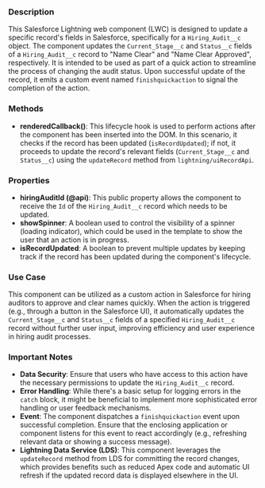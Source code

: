 ### Description

This Salesforce Lightning web component (LWC) is designed to update a specific record's fields in Salesforce, specifically for a `Hiring_Audit__c` object. The component updates the `Current_Stage__c` and `Status__c` fields of a `Hiring_Audit__c` record to "Name Clear" and "Name Clear Approved", respectively. It is intended to be used as part of a quick action to streamline the process of changing the audit status. Upon successful update of the record, it emits a custom event named `finishquickaction` to signal the completion of the action.

### Methods

- **renderedCallback()**: This lifecycle hook is used to perform actions after the component has been inserted into the DOM. In this scenario, it checks if the record has been updated (`isRecordUpdated`); if not, it proceeds to update the record's relevant fields (`Current_Stage__c` and `Status__c`) using the `updateRecord` method from `lightning/uiRecordApi`.

### Properties

- **hiringAuditId (@api)**: This public property allows the component to receive the `Id` of the `Hiring_Audit__c` record which needs to be updated. 
- **showSpinner**: A boolean used to control the visibility of a spinner (loading indicator), which could be used in the template to show the user that an action is in progress.
- **isRecordUpdated**: A boolean to prevent multiple updates by keeping track if the record has been updated during the component's lifecycle.

### Use Case

This component can be utilized as a custom action in Salesforce for hiring auditors to approve and clear names quickly. When the action is triggered (e.g., through a button in the Salesforce UI), it automatically updates the `Current_Stage__c` and `Status__c` fields of a specified `Hiring_Audit__c` record without further user input, improving efficiency and user experience in hiring audit processes.

### Important Notes

- **Data Security**: Ensure that users who have access to this action have the necessary permissions to update the `Hiring_Audit__c` record.
- **Error Handling**: While there's a basic setup for logging errors in the `catch` block, it might be beneficial to implement more sophisticated error handling or user feedback mechanisms.
- **Event**: The component dispatches a `finishquickaction` event upon successful completion. Ensure that the enclosing application or component listens for this event to react accordingly (e.g., refreshing relevant data or showing a success message).
- **Lightning Data Service (LDS)**: This component leverages the `updateRecord` method from LDS for committing the record changes, which provides benefits such as reduced Apex code and automatic UI refresh if the updated record data is displayed elsewhere in the UI.
